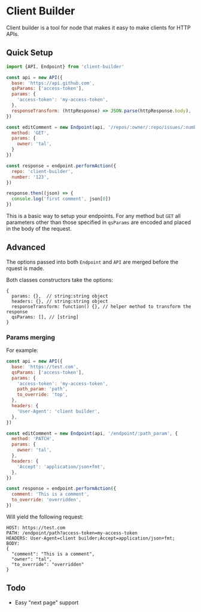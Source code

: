 # Client Builder

Client builder is a tool for node that makes it easy to make clients for HTTP
APIs.

## Quick Setup

```js
import {API, Endpoint} from 'client-builder'

const api = new API({
  base: 'https://api.github.com',
  qsParams: ['access-token'],
  params: {
    'access-token': 'my-access-token',
  },
  responseTransform: (httpResponse) => JSON.parse(httpResponse.body),
})

const editComment = new Endpoint(api, '/repos/:owner/:repo/issues/:number/comments', {
  method: 'GET',
  params: {
    owner: 'tal',
  }
})

const response = endpoint.performAction({
  repo: 'client-builder',
  number: '123',
})

response.then((json) => {
  console.log('first comment', json[0])
})
```

This is a basic way to setup your endpoints. For any method but `GET` all parameters
other than those specified in `qsParams` are encoded and placed in the body of
the request.

## Advanced

The options passed into both `Endpoint` and `API` are merged before the rquest is made.

Both classes constructors take the options:

```
{
  params: {},  // string:string object
  headers: {}, // string:string object
  responseTransform: function() {}, // helper method to transform the response
  qsParams: [], // [string]
}
```

### Params merging

For example:

```js
const api = new API({
  base: 'https://test.com',
  qsParams: ['access-token'],
  params: {
    'access-token': 'my-access-token',
    path_param: 'path',
    to_override: 'top',
  },
  headers: {
    'User-Agent': 'client builder',
  },
})

const editComment = new Endpoint(api, '/endpoint/:path_param', {
  method: 'PATCH',
  params: {
    owner: 'tal',
  },
  headers: {
    'Accept': 'application/json+fmt',
  },
})

const response = endpoint.performAction({
  comment: 'This is a comment',
  to_override: 'overridden',
})
```

Will yield the following request:

```
HOST: https://test.com
PATH: /endpoint/path?access-token=my-access-token
HEADERS: User-Agent=client builder;Accept=application/json+fmt;
BODY:
{
  "comment": "This is a comment",
  "owner": "tal",
  "to_override": "overridden"
}
```

## Todo
- Easy "next page" support
